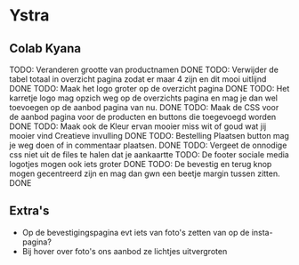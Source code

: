 # Ystra
## Colab Kyana
TODO: Veranderen grootte van productnamen DONE
TODO: Verwijder de tabel totaal in overzicht pagina zodat er maar 4 zijn en dit mooi uitlijnd DONE
TODO: Maak het logo groter op de overzicht pagina DONE
TODO: Het karretje logo mag opzich weg op de overzichts pagina en mag je dan wel toevoegen op de aanbod pagina van nu. DONE
TODO: Maak de CSS voor de aanbod pagina voor de producten en buttons die toegevoegd worden DONE
TODO: Maak ook de Kleur ervan mooier miss wit of goud wat jij mooier vind Creatieve invulling DONE
TODO: Bestelling Plaatsen button mag je weg doen of in commentaar plaatsen. DONE
TODO: Vergeet de onnodige css niet uit de files te halen dat je aankaartte
TODO: De footer sociale media logotjes mogen ook iets groter DONE
TODO: De bevestig en terug knop mogen gecentreerd zijn en mag dan gwn een beetje margin tussen zitten. DONE

## Extra's
- Op de bevestigingspagina evt iets van foto's zetten van op de insta-pagina?
- Bij hover over foto's ons aanbod ze lichtjes uitvergroten